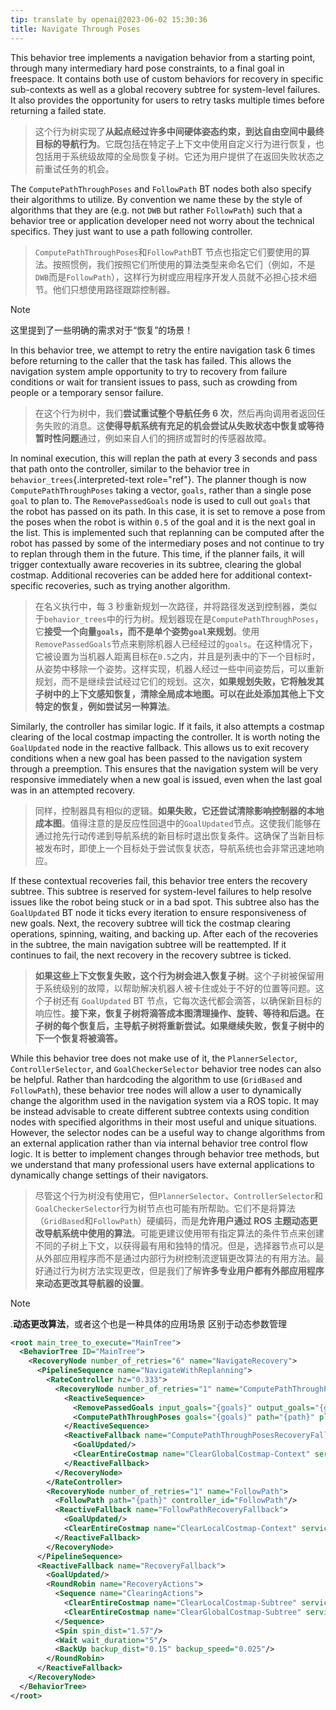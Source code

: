 ```yaml
---
tip: translate by openai@2023-06-02 15:30:36
title: Navigate Through Poses
---
```


This behavior tree implements a navigation behavior from a starting point, through many intermediary hard pose constraints, to a final goal in freespace. It contains both use of custom behaviors for recovery in specific sub-contexts as well as a global recovery subtree for system-level failures. It also provides the opportunity for users to retry tasks multiple times before returning a failed state.

> 这个行为树实现了**从起点经过许多中间硬体姿态约束，到达自由空间中最终目标的导航行为**。它既包括在特定子上下文中使用自定义行为进行恢复，也包括用于系统级故障的全局恢复子树。它还为用户提供了在返回失败状态之前重试任务的机会。

The `ComputePathThroughPoses` and `FollowPath` BT nodes both also specify their algorithms to utilize. By convention we name these by the style of algorithms that they are (e.g. not `DWB` but rather `FollowPath`) such that a behavior tree or application developer need not worry about the technical specifics. They just want to use a path following controller.

> `ComputePathThroughPoses`和`FollowPath`BT 节点也指定它们要使用的算法。按照惯例，我们按照它们所使用的算法类型来命名它们（例如，不是`DWB`而是`FollowPath`），这样行为树或应用程序开发人员就不必担心技术细节。他们只想使用路径跟踪控制器。

> [!NOTE]
> 这里提到了一些明确的需求对于“恢复”的场景！

In this behavior tree, we attempt to retry the entire navigation task 6 times before returning to the caller that the task has failed. This allows the navigation system ample opportunity to try to recovery from failure conditions or wait for transient issues to pass, such as crowding from people or a temporary sensor failure.

> 在这个行为树中，我们**尝试重试整个导航任务 6 次**，然后再向调用者返回任务失败的消息。这**使得导航系统有充足的机会尝试从失败状态中恢复或等待暂时性问题**通过，例如来自人们的拥挤或暂时的传感器故障。

In nominal execution, this will replan the path at every 3 seconds and pass that path onto the controller, similar to the behavior tree in `behavior_trees`{.interpreted-text role="ref"}. The planner though is now `ComputePathThroughPoses` taking a vector, `goals`, rather than a single pose `goal` to plan to. The `RemovePassedGoals` node is used to cull out `goals` that the robot has passed on its path. In this case, it is set to remove a pose from the poses when the robot is within `0.5` of the goal and it is the next goal in the list. This is implemented such that replanning can be computed after the robot has passed by some of the intermediary poses and not continue to try to replan through them in the future. This time, if the planner fails, it will trigger contextually aware recoveries in its subtree, clearing the global costmap. Additional recoveries can be added here for additional context-specific recoveries, such as trying another algorithm.

> 在名义执行中，每 3 秒重新规划一次路径，并将路径发送到控制器，类似于`behavior_trees`中的行为树。规划器现在是`ComputePathThroughPoses`，它**接受一个向量`goals`，而不是单个姿势`goal`来规划**。使用`RemovePassedGoals`节点来剔除机器人已经经过的`goals`。在这种情况下，它被设置为当机器人距离目标在`0.5`之内，并且是列表中的下一个目标时，从姿势中移除一个姿势。这样实现，机器人经过一些中间姿势后，可以重新规划，而不是继续尝试经过它们的规划。这次，**如果规划失败，它将触发其子树中的上下文感知恢复，清除全局成本地图。可以在此处添加其他上下文特定的恢复，例如尝试另一种算法**。

Similarly, the controller has similar logic. If it fails, it also attempts a costmap clearing of the local costmap impacting the controller. It is worth noting the `GoalUpdated` node in the reactive fallback. This allows us to exit recovery conditions when a new goal has been passed to the navigation system through a preemption. This ensures that the navigation system will be very responsive immediately when a new goal is issued, even when the last goal was in an attempted recovery.

> 同样，控制器具有相似的逻辑。**如果失败，它还尝试清除影响控制器的本地成本图**。值得注意的是反应性回退中的`GoalUpdated`节点。这使我们能够在通过抢先行动传递到导航系统的新目标时退出恢复条件。这确保了当新目标被发布时，即使上一个目标处于尝试恢复状态，导航系统也会非常迅速地响应。

If these contextual recoveries fail, this behavior tree enters the recovery subtree. This subtree is reserved for system-level failures to help resolve issues like the robot being stuck or in a bad spot. This subtree also has the `GoalUpdated` BT node it ticks every iteration to ensure responsiveness of new goals. Next, the recovery subtree will tick the costmap clearing operations, spinning, waiting, and backing up. After each of the recoveries in the subtree, the main navigation subtree will be reattempted. If it continues to fail, the next recovery in the recovery subtree is ticked.

> **如果这些上下文恢复失败，这个行为树会进入恢复子树**。这个子树被保留用于系统级别的故障，以帮助解决机器人被卡住或处于不好的位置等问题。这个子树还有 `GoalUpdated` BT 节点，它每次迭代都会滴答，以确保新目标的响应性。**接下来，恢复子树将滴答成本图清理操作、旋转、等待和后退。在子树的每个恢复后，主导航子树将重新尝试。如果继续失败，恢复子树中的下一个恢复将被滴答。**

While this behavior tree does not make use of it, the `PlannerSelector`, `ControllerSelector`, and `GoalCheckerSelector` behavior tree nodes can also be helpful. Rather than hardcoding the algorithm to use (`GridBased` and `FollowPath`), these behavior tree nodes will allow a user to dynamically change the algorithm used in the navigation system via a ROS topic. It may be instead advisable to create different subtree contexts using condition nodes with specified algorithms in their most useful and unique situations. However, the selector nodes can be a useful way to change algorithms from an external application rather than via internal behavior tree control flow logic. It is better to implement changes through behavior tree methods, but we understand that many professional users have external applications to dynamically change settings of their navigators.

> 尽管这个行为树没有使用它，但`PlannerSelector`、`ControllerSelector`和`GoalCheckerSelector`行为树节点也可能有所帮助。它们不是将算法（`GridBased`和`FollowPath`）硬编码，而是**允许用户通过 ROS 主题动态更改导航系统中使用的算法**。可能更建议使用带有指定算法的条件节点来创建不同的子树上下文，以获得最有用和独特的情况。但是，选择器节点可以是从外部应用程序而不是通过内部行为树控制流逻辑更改算法的有用方法。最好通过行为树方法实现更改，但是我们了解**许多专业用户都有外部应用程序来动态更改其导航器的设置**。

> [!NOTE]
> .**动态更改算法**，或者这个也是一种具体的应用场景
> 区别于动态参数管理

```xml
<root main_tree_to_execute="MainTree">
  <BehaviorTree ID="MainTree">
    <RecoveryNode number_of_retries="6" name="NavigateRecovery">
      <PipelineSequence name="NavigateWithReplanning">
        <RateController hz="0.333">
          <RecoveryNode number_of_retries="1" name="ComputePathThroughPoses">
            <ReactiveSequence>
              <RemovePassedGoals input_goals="{goals}" output_goals="{goals}" radius="0.5"/>
              <ComputePathThroughPoses goals="{goals}" path="{path}" planner_id="GridBased"/>
            </ReactiveSequence>
            <ReactiveFallback name="ComputePathThroughPosesRecoveryFallback">
              <GoalUpdated/>
              <ClearEntireCostmap name="ClearGlobalCostmap-Context" service_name="global_costmap/clear_entirely_global_costmap"/>
            </ReactiveFallback>
          </RecoveryNode>
        </RateController>
        <RecoveryNode number_of_retries="1" name="FollowPath">
          <FollowPath path="{path}" controller_id="FollowPath"/>
          <ReactiveFallback name="FollowPathRecoveryFallback">
            <GoalUpdated/>
            <ClearEntireCostmap name="ClearLocalCostmap-Context" service_name="local_costmap/clear_entirely_local_costmap"/>
          </ReactiveFallback>
        </RecoveryNode>
      </PipelineSequence>
      <ReactiveFallback name="RecoveryFallback">
        <GoalUpdated/>
        <RoundRobin name="RecoveryActions">
          <Sequence name="ClearingActions">
            <ClearEntireCostmap name="ClearLocalCostmap-Subtree" service_name="local_costmap/clear_entirely_local_costmap"/>
            <ClearEntireCostmap name="ClearGlobalCostmap-Subtree" service_name="global_costmap/clear_entirely_global_costmap"/>
          </Sequence>
          <Spin spin_dist="1.57"/>
          <Wait wait_duration="5"/>
          <BackUp backup_dist="0.15" backup_speed="0.025"/>
        </RoundRobin>
      </ReactiveFallback>
    </RecoveryNode>
  </BehaviorTree>
</root>
```
